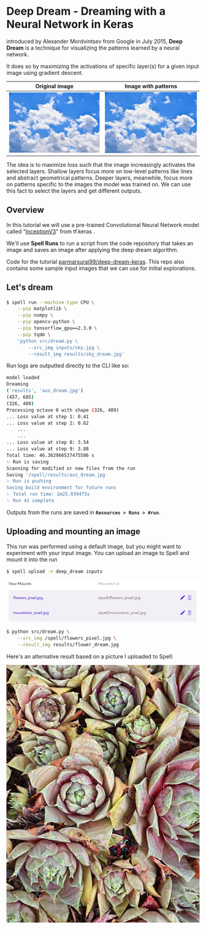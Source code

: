 # Deep Dream - Dreaming with a Neural Network in Keras

introduced by Alexander Mordvintsev from Google in July 2015, **Deep Dream** is a technique for visualizing the patterns learned by a neural network. 

It does so by maximizing the activations of specific layer(s) for a given input image using gradient descent.

Original image             |  Image with patterns
:-------------------------:|:-------------------------:
![](https://raw.githubusercontent.com/parmarsuraj99/deep-dream-keras/master/inputs/sky.jpg)  |  ![](https://raw.githubusercontent.com/parmarsuraj99/deep-dream-keras/master/results/sky_dream.jpg)

The idea is to maximize loss such that the image increasingly activates the selected layers. Shallow layers focus more on low-level patterns like lines and abstract geometrical patterns. Deeper layers, meanwhile, focus more on patterns specific to the images the model  was trained on. We can use this fact to select the layers and get different outputs.

## Overview

In this tutorial we will use a pre-trained Convolutional Neural Network model called "[InceptionV3](https://keras.io/api/applications/inceptionv3/)" from tf.keras .

We'll use **Spell Runs** to run a script from the code repository that takes an image and saves an image after applying the deep dream algorithm.

Code for the tutorial [parmarsuraj99/deep-dream-keras](https://github.com/parmarsuraj99/deep-dream-keras). This repo also contains some sample input images that we can use for initial explorations.

## Let's dream

```sh
$ spell run --machine-type CPU \
    --pip matplotlib \
    --pip numpy \
    --pip opencv-python \
    --pip tensorflow_gpu==2.3.0 \
    --pip tqdm \
    'python src/dream.py \
        --src_img inputs/sky.jpg \
        --result_img results/sky_dream.jpg'
```

Run logs are outputted directly to the CLI like so:

```sh
model loaded
Dreaming
('results', 'aus_dream.jpg')
(457, 685)
(326, 489)
Processing octave 0 with shape (326, 489)
... Loss value at step 1: 0.41
... Loss value at step 2: 0.62
    ...
    ...
... Loss value at step 8: 3.54
... Loss value at step 9: 3.88
Total time: 46.362966537475586 s
✨ Run is saving
Scanning for modified or new files from the run
Saving '/spell/results/aus_dream.jpg
✨ Run is pushing
Saving build environment for future runs
✨ Total run time: 1m25.039473s
✨ Run 41 complete

```

Outputs from the runs are saved in **`Resources > Runs > #run`**.

## Uploading and mounting an image

This run was performed using a default image, but you might want to experiment with your input image. You can upload an image to  Spell and mount it into the run

```sh
$ spell upload -n deep_dream inputs
```

![Image upload screenshot](https://raw.githubusercontent.com/parmarsuraj99/deep-dream-keras/master/spell_images/uploads.png)

```sh
$ python src/dream.py \
    --src_img /spell/flowers_pixel.jpg \
    --result_img results/flower_dream.jpg
```

Here's an alternative result based on a picture I uploaded to Spell:

![Alternative result](https://raw.githubusercontent.com/parmarsuraj99/deep-dream-keras/master/results/flowers_pixel_dream.jpg)
